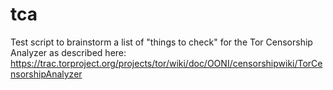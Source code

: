 tca
===
Test script to brainstorm a list of "things to check" for the Tor Censorship Analyzer as described here: https://trac.torproject.org/projects/tor/wiki/doc/OONI/censorshipwiki/TorCensorshipAnalyzer
